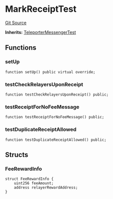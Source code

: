 # MarkReceiptTest
[Git Source](https://github.com/ava-labs/teleporter/blob/dde09fbf56cc395da6bfd76c7f894a3cf5b2cd9e/src/Teleporter/tests/MarkReceiptTests.t.sol)

**Inherits:**
[TeleporterMessengerTest](/src/Teleporter/tests/TeleporterMessengerTest.t.sol/contract.TeleporterMessengerTest.md)


## Functions
### setUp


```solidity
function setUp() public virtual override;
```

### testCheckRelayersUponReceipt


```solidity
function testCheckRelayersUponReceipt() public;
```

### testReceiptForNoFeeMessage


```solidity
function testReceiptForNoFeeMessage() public;
```

### testDuplicateReceiptAllowed


```solidity
function testDuplicateReceiptAllowed() public;
```

## Structs
### FeeRewardInfo

```solidity
struct FeeRewardInfo {
    uint256 feeAmount;
    address relayerRewardAddress;
}
```


